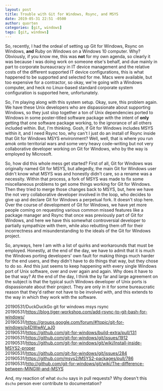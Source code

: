 ```yaml
---
layout: post
title: Trouble with Git for Windows, Rsync, and MSYS
date: 2019-05-31 22:51 -0500
author: quorten
categories: [git, windows]
tags: [git, windows]
---
```


So, recently, I had the ordeal of setting up Git for Windows, Rsync on
Windows, **and** Ruby on Windows on a Windows 10 computer.  Why?
Obviously, if you know me, this was **not** for my own agenda, so
clearly it was because I was doing work on someone else's behalf, and
due mainly in part to corporate bureaucracy in IT device management
and the relative costs of the different supported IT device
configurations, this is what happened to be supported and selected for
me.  Macs were available, but too expensive for a contractor, so okay,
we're going with a Windows computer, and heck no Linux-based standard
corporate system configuration is supported here, unfortunately.

So, I'm playing along with this system setup.  Okay, sure, this
problem again.  We have these Unix developers who are dispassionate
about supporting Windows, so they just slop together a ton of Unix
dependencies ported to Windows in some poster-titled software package
with the intent of **only** getting that one software package working,
to the ignorance of all others included within.  But, I'm thinking.
Gosh, if Git for Windows includes MSYS within it, and I need Rsync
too, why can't I just do an install of Rsync inside that Git for
Windows MSYS environment?  Well, well, that is where you run amok onto
territorial wars and some very heavy code-writing but not very
collaborative developer working on Git for Windows, who by the way is
employed by Microsoft.

<!-- more -->

So, how did this whole mess get started?  First of all, Git for
Windows was originally named Git for MSYS, but allegedly, the main Git
for Windows user didn't know what MSYS was and honestly didn't care,
so a rename was a necessity.  Within that process, a fork of MSYS was
made to fix some miscellaneous problems to get some things working for
Git for Windows.  Then they tried to merge those changes back to MSYS,
but, here we have the not very collaborative developer involved in the
loop, who decides to give up and declare Git for Windows a perpetual
fork.  It doesn't stop here.  Over the course of development of Git
for Windows, we have yet more people coming on requesting various
common missed features like a package manager and Rsync that once was
previously part of Git for Windows, and here we have this somewhat
controversial developer to partially sympathize with them, while also
rebutting them off for their incorrectness and misunderstanding to the
ideals of the Git for Windows project.

So, anyways, here I am with a list of quirks and workarounds that must
be employed.  Honestly, at the end of the day, we have to admit that
it is much the Windows porting developers' own fault for making things
much harder for the end users, and they didn't have to do things that
way, but they chose to do so.  And this just seems to keep happening
with every single Windows port of Unix software, over and over again
and again.  Why does it have to be that way?  At the end of the day, I
think the by far and large agreement on the subject is that the
typical such Windows developer of Unix ports is dispassionate about
their project.  They are only in it for some bureaucratic reason that
they'd rather not have to be involved with, and this extends to the
way in which they work with the software.

20190531/DuckDuckGo git for windows msys rsync  
20190531/https://blog.tiger-workshop.com/add-rsync-to-git-bash-for-windows/  
20190531/https://groups.google.com/forum/#!topic/git-for-windows/p4DWwAV_aJ0  
20190531/https://github.com/git-for-windows/build-extra/pull/131  
20190531/https://github.com/git-for-windows/git/issues/1912  
20190531/https://github.com/git-for-windows/git/wiki/Install-inside-MSYS2-proper  
20190531/https://github.com/git-for-windows/git/issues/284  
20190531/https://github.com/msys2/MSYS2-packages/pull/786  
20190531/http://github.com/git-for-windows/git/wiki/The-difference-between-MINGW-and-MSYS

And, my reaction of what `dscho` says in pull requests?  Why doesn't
this `dscho` person ever contribute to documentation?
